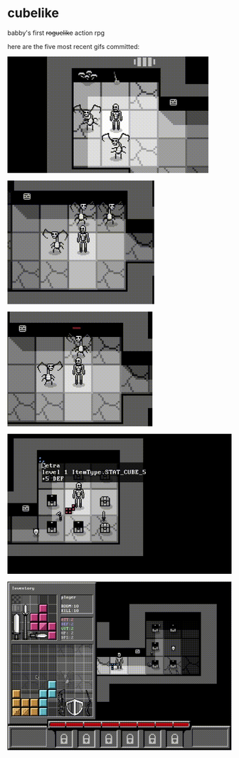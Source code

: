 # cubelike
babby's first ~~roguelike~~ action rpg 

here are the five most recent gifs committed:

![106_combat.gif](gifs/106_combat.gif?raw=true "106_combat")

![105_attack_animation.gif](gifs/105_attack_animation.gif?raw=true "105_attack_animation")

![104_kill_enemies_get_loot.gif](gifs/104_kill_enemies_get_loot.gif?raw=true "104_kill_enemies_get_loot")

![103_new_tooltips.gif](gifs/103_new_tooltips.gif?raw=true "103_new_tooltips")

![102_weapons_with_inventory.gif](gifs/102_weapons_with_inventory.gif?raw=true "102_weapons_with_inventory")

